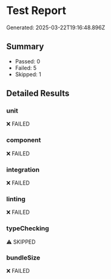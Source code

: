 
# Test Report

Generated: 2025-03-22T19:16:48.896Z

## Summary
- Passed: 0
- Failed: 5
- Skipped: 1

## Detailed Results

### unit
❌ FAILED

### component
❌ FAILED

### integration
❌ FAILED

### linting
❌ FAILED

### typeChecking
⚠️ SKIPPED

### bundleSize
❌ FAILED
